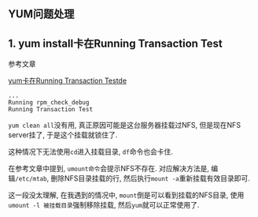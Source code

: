YUM问题处理
---

## 1. yum install卡在Running Transaction Test

参考文章

[yum卡在Running Transaction Testde](http://blog.chinaunix.net/uid-20237628-id-3444406.html)

```
...
Running rpm_check_debug 
Running Transaction Test
```

`yum clean all`没有用, 真正原因可能是这台服务器挂载过NFS, 但是现在NFS server挂了, 于是这个挂载就锁住了.

这种情况下无法使用`cd`进入挂载目录, `df`命令也会卡住.

在参考文章中提到, `umount命令`会提示NFS不存在. 对应解决方法是, 编辑`/etc/mtab`, 删除NFS目录挂载的行, 然后执行`mount -a`重新挂载有效目录即可.

这一段没太理解, 在我遇到的情况中, `mount`倒是可以看到挂载的NFS目录, 使用`umount -l 被挂载目录`强制移除挂载, 然后`yum`就可以正常使用了.
